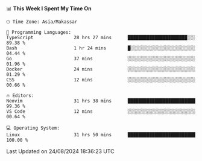 <!--START_SECTION:waka-->
📊 **This Week I Spent My Time On** 

```text
🕑︎ Time Zone: Asia/Makassar

💬 Programming Languages: 
TypeScript               28 hrs 27 mins      ██████████████████████░░░   89.38 % 
Bash                     1 hr 24 mins        █░░░░░░░░░░░░░░░░░░░░░░░░   04.44 % 
Go                       37 mins             ░░░░░░░░░░░░░░░░░░░░░░░░░   01.96 % 
Docker                   24 mins             ░░░░░░░░░░░░░░░░░░░░░░░░░   01.29 % 
CSS                      12 mins             ░░░░░░░░░░░░░░░░░░░░░░░░░   00.66 % 

🔥 Editors: 
Neovim                   31 hrs 38 mins      █████████████████████████   99.36 % 
VS Code                  12 mins             ░░░░░░░░░░░░░░░░░░░░░░░░░   00.64 % 

💻 Operating System: 
Linux                    31 hrs 50 mins      █████████████████████████   100.00 % 
```


 Last Updated on 24/08/2024 18:36:23 UTC
<!--END_SECTION:waka-->
